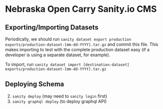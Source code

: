 # Nebraska Open Carry Sanity.io CMS

## Exporting/Importing Datasets

Periodically, we should run `sanity dataset export production exports/production-dataset-[mm-dd-YYYY].tar.gz` and commit this file. This makes importing to test with the complete production dataset easy (if a developer is using a separate dataset, for example).

To import, run `sanity dataset import [destination-dataset] exports/production-dataset-[mm-dd-YYYY].tar.gz`

## Deploying Schema

2. `sanity deploy` (may need to `sanity login` first)
3. `sanity graphql deploy` (to deploy graphql API)